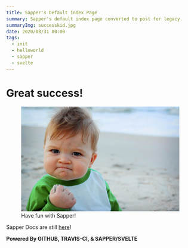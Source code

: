 ```yaml
---
title: Sapper's Default Index Page
summary: Sapper's default index page converted to post for legacy.
summaryImg: successkid.jpg
date: 2020/08/31 00:00
tags:
  - init
  - helloworld
  - sapper
  - svelte
---
```


<h1>Great success!</h1>

<figure>
	<img alt='Success Kid' src='successkid.jpg' class="">
	<figcaption>Have fun with Sapper!</figcaption>
</figure>

<p>Sapper Docs are still <a href="/sapper">here</a>!</p>
<p><strong>Powered By GITHUB, TRAVIS-CI, &amp; SAPPER/SVELTE</strong></p>